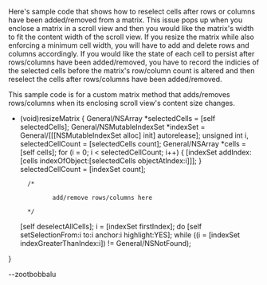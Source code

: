 

Here's sample code that shows how to reselect cells after rows or columns have been added/removed from a matrix. This issue pops up when you enclose a matrix in a scroll view and then you would like the matrix's width to fit the content width of the scroll view. If you resize the matrix while also enforcing a minimum cell width, you will have to add and delete rows and columns accordingly. If you would like the state of each cell to persist after rows/columns have been added/removed, you have to record the indicies of the selected cells before the matrix's row/column count is altered and then reselect the cells after rows/columns have been added/removed.

This sample code is for a custom matrix method that adds/removes rows/columns when its enclosing scroll view's content size changes.

    
- (void)resizeMatrix {
	General/NSArray *selectedCells = [self selectedCells];
	General/NSMutableIndexSet *indexSet = General/[[[NSMutableIndexSet alloc] init] autorelease];
	unsigned int i, selectedCellCount = [selectedCells count];
	General/NSArray *cells = [self cells];
	for (i = 0; i < selectedCellCount; i++) {
		[indexSet addIndex:[cells indexOfObject:[selectedCells objectAtIndex:i]]];
	}
	selectedCellCount = [indexSet count];

        /*
        
               add/remove rows/columns here

        */

	[self deselectAllCells];
	i = [indexSet firstIndex]; 
	do [self setSelectionFrom:i to:i anchor:i highlight:YES];
	while ((i = [indexSet indexGreaterThanIndex:i]) != General/NSNotFound);


}


--zootbobbalu